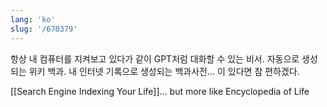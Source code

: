 ```yaml
---
lang: 'ko'
slug: '/670379'
---
```


항상 내 컴퓨터를 지켜보고 있다가 같이 GPT처럼 대화할 수 있는 비서.
자동으로 생성되는 위키 백과.
내 인터넷 기록으로 생성되는 백과사전... 이 있다면 참 편하겠다.

[[Search Engine Indexing Your Life]]... but more like Encyclopedia of Life

